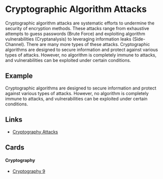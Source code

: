 # Cryptographic Algorithm Attacks
Cryptographic algorithm attacks are systematic efforts to undermine the security of encryption methods. These attacks range from exhaustive attempts to guess passwords (Brute Force) and exploiting algorithm vulnerabilities (Cryptanalysis) to leveraging information leaks (Side-Channel). There are many more types of these attacks. Cryptographic algorithms are designed to secure information and protect against various types of attacks. However, no algorithm is completely immune to attacks, and vulnerabilities can be exploited under certain conditions.

## Example
Cryptographic algorithms are designed to secure information and protect against various types of attacks. However, no algorithm is completely immune to attacks, and vulnerabilities can be exploited under certain conditions.

## Links
- [Cryptography Attacks](https://www.ccn.com/education/cryptography-attacks-6-types-and-prevention-measures/#:~:text=Cryptography%20attacks%20come%20in%20various,to%20fortify%20defenses%20against%20attacks.)

## Cards
#### Cryptography
- [Cryptography 9](/cards/CR9)
